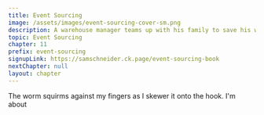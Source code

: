 ```yaml
---
title: Event Sourcing
image: /assets/images/event-sourcing-cover-sm.png
description: A warehouse manager teams up with his family to save his warehouse by implementing a software architectural pattern called event sourcing.
topic: Event Sourcing
chapter: 11
prefix: event-sourcing
signupLink: https://samschneider.ck.page/event-sourcing-book
nextChapter: null
layout: chapter
---
```


The worm squirms against my fingers as I skewer it onto the hook. I'm about
